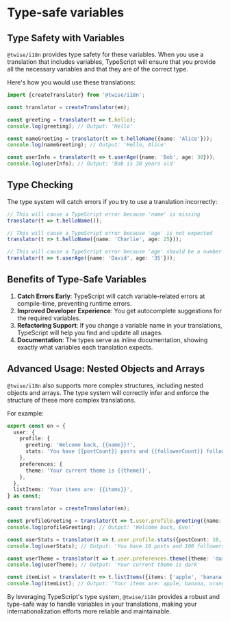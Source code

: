 # Type-safe variables

## Type Safety with Variables

`@twise/i18n` provides type safety for these variables. When you use a translation that includes variables, TypeScript will ensure that you provide all the necessary variables and that they are of the correct type.

Here's how you would use these translations:

```typescript
import {createTranslator} from '@twise/i18n';

const translator = createTranslator(en);

const greeting = translator(t => t.hello);
console.log(greeting); // Output: 'Hello'

const nameGreeting = translator(t => t.helloName({name: 'Alice'}));
console.log(nameGreeting); // Output: 'Hello, Alice'

const userInfo = translator(t => t.userAge({name: 'Bob', age: 30}));
console.log(userInfo); // Output: 'Bob is 30 years old'
```

## Type Checking

The type system will catch errors if you try to use a translation incorrectly:

```typescript
// This will cause a TypeScript error because 'name' is missing
translator(t => t.helloName());

// This will cause a TypeScript error because 'age' is not expected
translator(t => t.helloName({name: 'Charlie', age: 25}));

// This will cause a TypeScript error because 'age' should be a number
translator(t => t.userAge({name: 'David', age: '35'}));
```

## Benefits of Type-Safe Variables

1. **Catch Errors Early**: TypeScript will catch variable-related errors at compile-time, preventing runtime errors.
2. **Improved Developer Experience**: You get autocomplete suggestions for the required variables.
3. **Refactoring Support**: If you change a variable name in your translations, TypeScript will help you find and update all usages.
4. **Documentation**: The types serve as inline documentation, showing exactly what variables each translation expects.

## Advanced Usage: Nested Objects and Arrays

`@twise/i18n` also supports more complex structures, including nested objects and arrays. The type system will correctly infer and enforce the structure of these more complex translations.

For example:

```typescript
export const en = {
  user: {
    profile: {
      greeting: 'Welcome back, {{name}}!',
      stats: 'You have {{postCount}} posts and {{followerCount}} followers',
    },
    preferences: {
      theme: 'Your current theme is {{theme}}',
    },
  },
  listItems: 'Your items are: {{items}}',
} as const;

const translator = createTranslator(en);

const profileGreeting = translator(t => t.user.profile.greeting({name: 'Eve'}));
console.log(profileGreeting); // Output: 'Welcome back, Eve!'

const userStats = translator(t => t.user.profile.stats({postCount: 10, followerCount: 100}));
console.log(userStats); // Output: 'You have 10 posts and 100 followers'

const userTheme = translator(t => t.user.preferences.theme({theme: 'dark'}));
console.log(userTheme); // Output: 'Your current theme is dark'

const itemList = translator(t => t.listItems({items: ['apple', 'banana', 'orange'].join(', ')}));
console.log(itemList); // Output: 'Your items are: apple, banana, orange'
```

By leveraging TypeScript's type system, `@twise/i18n` provides a robust and type-safe way to handle variables in your translations, making your internationalization efforts more reliable and maintainable.

